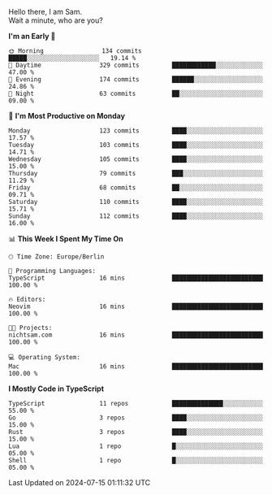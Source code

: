 Hello there, I am Sam.  
Wait a minute, who are you?
  
<!--START_SECTION:waka-->
**I'm an Early 🐤** 

```text
🌞 Morning                134 commits         █████░░░░░░░░░░░░░░░░░░░░   19.14 % 
🌆 Daytime                329 commits         ████████████░░░░░░░░░░░░░   47.00 % 
🌃 Evening                174 commits         ██████░░░░░░░░░░░░░░░░░░░   24.86 % 
🌙 Night                  63 commits          ██░░░░░░░░░░░░░░░░░░░░░░░   09.00 % 
```
📅 **I'm Most Productive on Monday** 

```text
Monday                   123 commits         ████░░░░░░░░░░░░░░░░░░░░░   17.57 % 
Tuesday                  103 commits         ████░░░░░░░░░░░░░░░░░░░░░   14.71 % 
Wednesday                105 commits         ████░░░░░░░░░░░░░░░░░░░░░   15.00 % 
Thursday                 79 commits          ███░░░░░░░░░░░░░░░░░░░░░░   11.29 % 
Friday                   68 commits          ██░░░░░░░░░░░░░░░░░░░░░░░   09.71 % 
Saturday                 110 commits         ████░░░░░░░░░░░░░░░░░░░░░   15.71 % 
Sunday                   112 commits         ████░░░░░░░░░░░░░░░░░░░░░   16.00 % 
```


📊 **This Week I Spent My Time On** 

```text
🕑︎ Time Zone: Europe/Berlin

💬 Programming Languages: 
TypeScript               16 mins             █████████████████████████   100.00 % 

🔥 Editors: 
Neovim                   16 mins             █████████████████████████   100.00 % 

🐱‍💻 Projects: 
nichtsam.com             16 mins             █████████████████████████   100.00 % 

💻 Operating System: 
Mac                      16 mins             █████████████████████████   100.00 % 
```

**I Mostly Code in TypeScript** 

```text
TypeScript               11 repos            ██████████████░░░░░░░░░░░   55.00 % 
Go                       3 repos             ████░░░░░░░░░░░░░░░░░░░░░   15.00 % 
Rust                     3 repos             ████░░░░░░░░░░░░░░░░░░░░░   15.00 % 
Lua                      1 repo              █░░░░░░░░░░░░░░░░░░░░░░░░   05.00 % 
Shell                    1 repo              █░░░░░░░░░░░░░░░░░░░░░░░░   05.00 % 
```




 Last Updated on 2024-07-15 01:11:32 UTC
<!--END_SECTION:waka-->
